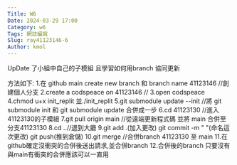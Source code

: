 ```yaml
---
Title: W6
Date: 2024-03-29 17:00
Category: w6
Tags: 網誌編寫
Slug: ray41123146-6
Author: kmol
---
```




<!-- PELICAN_END_SUMMARY -->
UpDate 了小組中自己的子模組 且學習如何用branch 協同更新

方法如下: 1.在 github main create new branch 和 branch name 41123146 //創建個人分支 2.create a codspeace on 41123146 // 3.open codspeace 4.chmod u+x init_replit 並./init_replit 5.git submodule update --init //將 git submodule init 和 git submodule update 合併成一步 6.cd 41123130 //進入41123130的子模組 7.git pull origin main //從遠端更新程式碼 並將 main 合併至分支41123130 8.cd ..//退到大廳 9.git add .(加入更改) git commit -m " "(命名這次更改) git push(推到倉儲) 10.git merge //合併branch 41123130 至 main 11.在github確定沒衝突的合併後送出請求,並合併branch 12.合併後的branch 只要沒有與main有衝突的合併應該可以一直用


